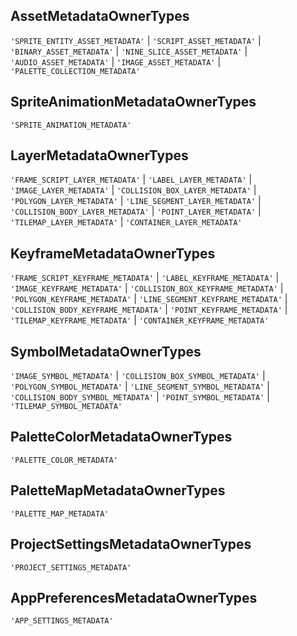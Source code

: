 ## AssetMetadataOwnerTypes
`'SPRITE_ENTITY_ASSET_METADATA'` | `'SCRIPT_ASSET_METADATA'` | `'BINARY_ASSET_METADATA'` | `'NINE_SLICE_ASSET_METADATA'` | `'AUDIO_ASSET_METADATA'` | `'IMAGE_ASSET_METADATA'` | `'PALETTE_COLLECTION_METADATA'`
## SpriteAnimationMetadataOwnerTypes
`'SPRITE_ANIMATION_METADATA'`
## LayerMetadataOwnerTypes
`'FRAME_SCRIPT_LAYER_METADATA'` | `'LABEL_LAYER_METADATA'` | `'IMAGE_LAYER_METADATA'` | `'COLLISION_BOX_LAYER_METADATA'` | `'POLYGON_LAYER_METADATA'` | `'LINE_SEGMENT_LAYER_METADATA'` | `'COLLISION_BODY_LAYER_METADATA'` | `'POINT_LAYER_METADATA'` | `'TILEMAP_LAYER_METADATA'` | `'CONTAINER_LAYER_METADATA'`
## KeyframeMetadataOwnerTypes
`'FRAME_SCRIPT_KEYFRAME_METADATA'` | `'LABEL_KEYFRAME_METADATA'` | `'IMAGE_KEYFRAME_METADATA'` | `'COLLISION_BOX_KEYFRAME_METADATA'` | `'POLYGON_KEYFRAME_METADATA'` | `'LINE_SEGMENT_KEYFRAME_METADATA'` | `'COLLISION_BODY_KEYFRAME_METADATA'` | `'POINT_KEYFRAME_METADATA'` | `'TILEMAP_KEYFRAME_METADATA'` | `'CONTAINER_KEYFRAME_METADATA'`
## SymbolMetadataOwnerTypes
`'IMAGE_SYMBOL_METADATA'` | `'COLLISION_BOX_SYMBOL_METADATA'` | `'POLYGON_SYMBOL_METADATA'` | `'LINE_SEGMENT_SYMBOL_METADATA'` | `'COLLISION_BODY_SYMBOL_METADATA'` | `'POINT_SYMBOL_METADATA'` | `'TILEMAP_SYMBOL_METADATA'`
## PaletteColorMetadataOwnerTypes
`'PALETTE_COLOR_METADATA'`
## PaletteMapMetadataOwnerTypes
`'PALETTE_MAP_METADATA'`
## ProjectSettingsMetadataOwnerTypes
`'PROJECT_SETTINGS_METADATA'`
## AppPreferencesMetadataOwnerTypes
`'APP_SETTINGS_METADATA'`
